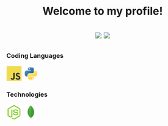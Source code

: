 <h1 align="center">Welcome to my profile!
<p align="center">
  <a href="https://discord.com/users/361562351415066624" target"blank_"><img src="https://img.shields.io/badge/My Discord%20Profile%20-7289DA.svg?&style=for-the-badge&logo=discord&logoColor=white"></a>
  <a href="https://github.com/allien13" target"blank_"><img src="https://img.shields.io/badge/GitHub%20-191717.svg?&style=for-the-badge&logo=github&logoColor=white"></a>
<br>
</p>

<h3>Coding Languages</h3>
<p align="left">
<img src="https://github.com/devicons/devicon/blob/master/icons/javascript/javascript-original.svg" alt="javascript" width="40" height="40"/>
<img src="https://github.com/devicons/devicon/blob/master/icons/python/python-original.svg" alt="python" width="40" height="40"/>
</p>

<h3>Technologies</h3>
<p align="left">
<img src="https://github.com/devicons/devicon/blob/master/icons/nodejs/nodejs-original.svg" alt="nodejs" width="40" height="40"/>
<img src="https://github.com/devicons/devicon/blob/master/icons/mongodb/mongodb-original.svg" alt="mongodb" width="40" height="40"/>



</p>
